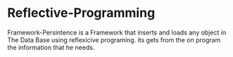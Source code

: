 # Reflective-Programming
Framework-Persintence is a Framework that inserts and loads any object in The Data Base using reflexicive programing. 
its gets from the on program the information that he needs.
